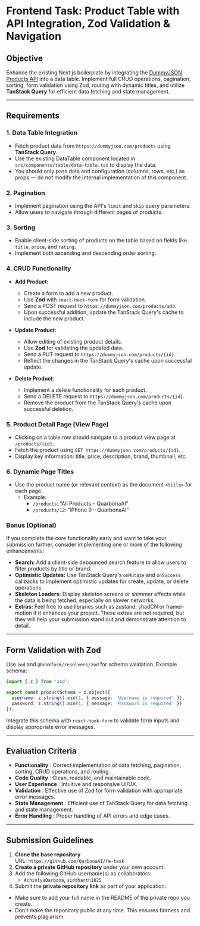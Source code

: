 # Frontend Task: Product Table with API Integration, Zod Validation & Navigation

## Objective

Enhance the existing Next.js boilerplate by integrating the [DummyJSON Products API](https://dummyjson.com/docs/products) into a data table. Implement full CRUD operations, pagination, sorting, form validation using Zod, routing with dynamic titles, and utilize **TanStack Query** for efficient data fetching and state management.

---

## Requirements

### 1. Data Table Integration

- Fetch product data from `https://dummyjson.com/products` using **TanStack Query**.
- Use the existing DataTable component located in `src/components/table/data-table.tsx` to display the data.
- You should only pass data and configuration (columns, rows, etc.) as props — do not modify the internal implementation of this component.

### 2. Pagination

- Implement pagination using the API's `limit` and `skip` query parameters.
- Allow users to navigate through different pages of products.

### 3. Sorting

- Enable client-side sorting of products on the table based on fields like `title`, `price`, and `rating`.
- Implement both ascending and descending order sorting.

### 4. CRUD Functionality

- **Add Product**:

  - Create a form to add a new product.
  - Use **Zod** with `react-hook-form` for form validation.
  - Send a POST request to `https://dummyjson.com/products/add`.
  - Upon successful addition, update the TanStack Query's cache to include the new product.
- **Update Product**:

  - Allow editing of existing product details.
  - Use **Zod** for validating the updated data.
  - Send a PUT request to `https://dummyjson.com/products/{id}`.
  - Reflect the changes in the TanStack Query's cache upon successful update.
- **Delete Product**:

  - Implement a delete functionality for each product.
  - Send a DELETE request to `https://dummyjson.com/products/{id}`.
  - Remove the product from the TanStack Query's cache upon successful deletion.

### 5. Product Detail Page (View Page)

- Clicking on a table row should navigate to a product view page at `/products/[id]`.
- Fetch the product using `GET https://dummyjson.com/products/{id}`.
- Display key information: title, price, description, brand, thumbnail, etc.

### 6. Dynamic Page Titles

- Use the product name (or relevant context) as the document `<title>` for each page.
  - Example:
    - `/products`: “All Products – QuarbonaAI”
    - `/products/12`: “iPhone 9 – QuarbonaAI”

### Bonus (Optional)
If you complete the core functionality early and want to take your submission further, consider implementing one or more of the following enhancements:

- **Search:** Add a client-side debounced search feature to allow users to filter products by title or brand.
- **Optimistic Updates:** Use TanStack Query's `onMutate` and `onSuccess` callbacks to implement optimistic updates for create, update, or delete operations.
- **Skeleton Loaders:** Display skeleton screens or shimmer effects while the data is being fetched, especially on slower networks.
- **Extras:** Feel free to use libraries such as zustand, shadCN or framer-motion if it enhances your project.
These extras are not required, but they will help your submission stand out and demonstrate attention to detail.

---

## Form Validation with Zod

Use `zod` and `@hookform/resolvers/zod` for schema validation. Example schema:

```typescript
import { z } from 'zod';

export const productSchema = z.object({
  username: z.string().min(1, { message: 'Username is required' }),
  password: z.string().min(1, { message: 'Password is required' })
});
```

Integrate this schema with `react-hook-form` to validate form inputs and display appropriate error messages.

---

## Evaluation Criteria

* **Functionality** : Correct implementation of data fetching, pagination, sorting, CRUD operations, and routing.
* **Code Quality** : Clean, readable, and maintainable code.
* **User Experience** : Intuitive and responsive UI/UX.
* **Validation** : Effective use of Zod for form validation with appropriate error messages.
* **State Management** : Efficient use of TanStack Query for data fetching and state management.
* **Error Handling** : Proper handling of API errors and edge cases.

---

## Submission Guidelines

1. **Clone the base repository**  
   URL: `https://github.com/QarbonaAI/fe-task`
2. **Create a private GitHub repository** under your own account.
4. Add the following GitHub username(s) as collaborators:
   - `AchintyaQarbona`, `siddharth1825`
5. Submit the **private repository link** as part of your application.

* Make sure to add your full name in the README of the private repo you create.
* Don't make the repository public at any time. This ensures fairness and prevents plagiarism.
